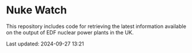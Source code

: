 # Nuke Watch

This repository includes code for retrieving the latest information available on the output of EDF nuclear power plants in the UK.

Last updated: 2024-09-27 13:21
